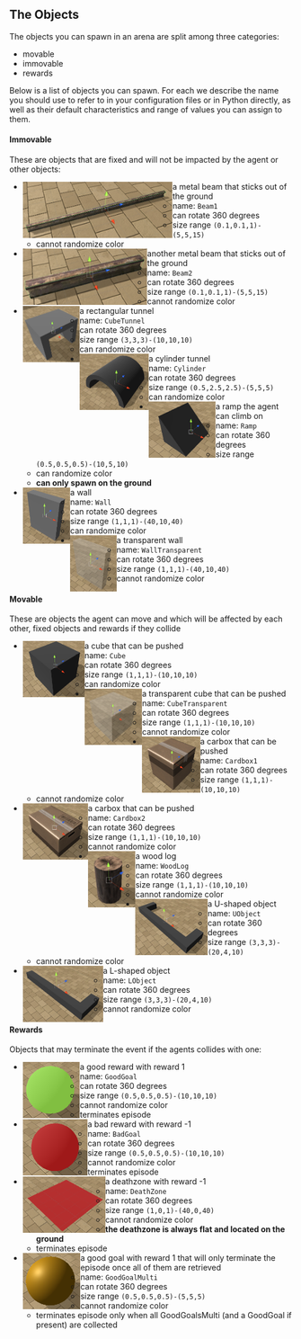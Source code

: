 ## The Objects

The objects you can spawn in an arena are split among three categories:
- movable
- immovable
- rewards

Below is a list of objects you can spawn. For each we describe the name you should use to refer to in your configuration files 
or in Python directly, as well as their default characteristics and range of values you can assign to them.

#### Immovable

These are objects that are fixed and will not be impacted by the agent or other objects:

- <img align="left" height="100" src="PrefabsPictures/Immovable/Beam1.png"> a metal beam that sticks out of the ground
    - name: `Beam1`
    - can rotate 360 degrees
    - size range `(0.1,0.1,1)-(5,5,15)`
    - cannot randomize color
- <img align="left" height="100" src="PrefabsPictures/Immovable/Beam2.png"> another metal beam that sticks out of the ground
    - name: `Beam2`
    - can rotate 360 degrees
    - size range `(0.1,0.1,1)-(5,5,15)`
    - cannot randomize color
- <img align="left" height="100" src="PrefabsPictures/Immovable/CubeTunnel.png"> a rectangular tunnel
    - name: `CubeTunnel`
    - can rotate 360 degrees
    - size range `(3,3,3)-(10,10,10)`
    - can randomize color
- <img align="left" height="100" src="PrefabsPictures/Immovable/Cylinder.png"> a cylinder tunnel
    - name: `Cylinder`
    - can rotate 360 degrees
    - size range `(0.5,2.5,2.5)-(5,5,5)`
    - can randomize color
- <img align="left" height="100" src="PrefabsPictures/Immovable/Ramp.png"> a ramp the agent can climb on
    - name: `Ramp`
    - can rotate 360 degrees
    - size range `(0.5,0.5,0.5)-(10,5,10)`
    - can randomize color
    - **can only spawn on the ground**
- <img align="left" height="100" src="PrefabsPictures/Immovable/Wall.png"> a wall
    - name: `Wall`
    - can rotate 360 degrees
    - size range `(1,1,1)-(40,10,40)`
    - can randomize color
- <img align="left" height="100" src="PrefabsPictures/Immovable/WallTransparent.png"> a transparent wall
    - name: `WallTransparent`
    - can rotate 360 degrees
    - size range `(1,1,1)-(40,10,40)`
    - cannot randomize color
    
#### Movable

These are objects the agent can move and which will be affected by each other, fixed objects and rewards if they collide
     
- <img align="left" height="100" src="PrefabsPictures/Movable/Cube.png"> a cube that can be pushed
    - name: `Cube`
    - can rotate 360 degrees
    - size range `(1,1,1)-(10,10,10)`
    - can randomize color
- <img align="left" height="100" src="PrefabsPictures/Movable/CubeTransparent.png"> a transparent cube that can be pushed
    - name: `CubeTransparent`
    - can rotate 360 degrees
    - size range `(1,1,1)-(10,10,10)`
    - cannot randomize color
- <img align="left" height="100" src="PrefabsPictures/Movable/Cardbox1.png"> a carbox that can be pushed
    - name: `Cardbox1`
    - can rotate 360 degrees
    - size range `(1,1,1)-(10,10,10)`
    - cannot randomize color
- <img align="left" height="100" src="PrefabsPictures/Movable/Cardbox2.png"> a carbox that can be pushed
    - name: `Cardbox2`
    - can rotate 360 degrees
    - size range `(1,1,1)-(10,10,10)`
    - cannot randomize color
- <img align="left" height="100" src="PrefabsPictures/Movable/WoodLog.png"> a wood log
    - name: `WoodLog`
    - can rotate 360 degrees
    - size range `(1,1,1)-(10,10,10)`
    - cannot randomize color
- <img align="left" height="100" src="PrefabsPictures/Movable/UItem.png"> a U-shaped object
    - name: `UObject`
    - can rotate 360 degrees
    - size range `(3,3,3)-(20,4,10)`
    - cannot randomize color
- <img align="left" height="100" src="PrefabsPictures/Movable/LItem.png"> a L-shaped object
    - name: `LObject`
    - can rotate 360 degrees
    - size range `(3,3,3)-(20,4,10)`
    - cannot randomize color
    
#### Rewards

Objects that may terminate the event if the agents collides with one:

- <img align="left" height="100" src="PrefabsPictures/Rewards/GoodGoal.png"> a good reward with reward 1
    - name: `GoodGoal`
    - can rotate 360 degrees
    - size range `(0.5,0.5,0.5)-(10,10,10)`
    - cannot randomize color
    - terminates episode
- <img align="left" height="100" src="PrefabsPictures/Rewards/BadGoal.png"> a bad reward with reward -1
    - name: `BadGoal`
    - can rotate 360 degrees
    - size range `(0.5,0.5,0.5)-(10,10,10)`
    - cannot randomize color
    - terminates episode
- <img align="left" height="100" src="PrefabsPictures/Rewards/DeathZone.png"> a deathzone with reward -1
    - name: `DeathZone`
    - can rotate 360 degrees
    - size range `(1,0,1)-(40,0,40)`
    - cannot randomize color
    - **the deathzone is always flat and located on the ground**
    - terminates episode
- <img align="left" height="100" src="PrefabsPictures/Rewards/GoodGoalMulti.png"> a good goal with reward 1 that will only 
terminate the episode once all of them are retrieved
    - name: `GoodGoalMulti`
    - can rotate 360 degrees
    - size range `(0.5,0.5,0.5)-(5,5,5)`
    - cannot randomize color
    - terminates episode only when all GoodGoalsMulti (and a GoodGoal if present) are collected
